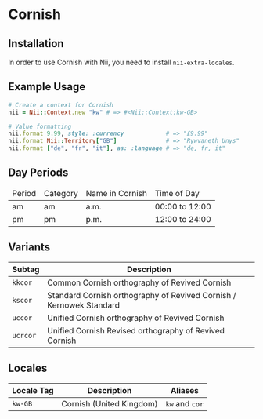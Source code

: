 <!-- This file has been generated. Source: languages/_template.md.erb -->

# Cornish

## Installation

In order to use Cornish with Nii, you need to install `nii-extra-locales`.

## Example Usage

``` ruby
# Create a context for Cornish
nii = Nii::Context.new "kw" # => #<Nii::Context:kw-GB>

# Value formatting
nii.format 9.99, style: :currency            # => "£9.99"
nii.format Nii::Territory["GB"]              # => "Rywvaneth Unys"
nii.format ["de", "fr", "it"], as: :language # => "de, fr, it"
```

## Day Periods


<table>
  <thead>
    <tr>
      <td>Period</td>
      <td>Category</td>
      <td>Name in Cornish</td>
      <td>Time of Day</td>
    </tr>
  </thead>
  <tbody>
    <tr>
      <td>am</td>
      <td>am</td>
      <td>a.m.</td>
      <td>00:00 to 12:00</td>
    </tr>
    <tr>
      <td>pm</td>
      <td>pm</td>
      <td>p.m.</td>
      <td>12:00 to 24:00</td>
    </tr>
  </tbody>
</table>


## Variants

<table>
  <thead>
    <tr>
      <th>Subtag</th>
      <th>Description</th>
    </tr>
  </thead>
  <tbody>
    <tr>
      <td><code>kkcor</code></td>
      <td>Common Cornish orthography of Revived Cornish</td>
    </tr>
    <tr>
      <td><code>kscor</code></td>
      <td>Standard Cornish orthography of Revived Cornish / Kernowek Standard</td>
    </tr>
    <tr>
      <td><code>uccor</code></td>
      <td>Unified Cornish orthography of Revived Cornish</td>
    </tr>
    <tr>
      <td><code>ucrcor</code></td>
      <td>Unified Cornish Revised orthography of Revived Cornish</td>
    </tr>
  </tbody>
</table>

## Locales

<table>
  <thead>
    <tr>
      <th>Locale Tag</th>
      <th>Description</th>
      <th>Aliases</th>
    </tr>
  </thead>
  <tbody>
    <tr>
      <td><code>kw-GB</code></td>
      <td>Cornish (United Kingdom)</td>
      <td><code>kw</code> and <code>cor</code></td>
    </tr>
  </tbody>
</table>

